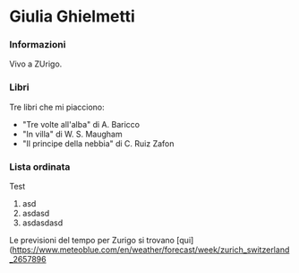 # Giulia Ghielmetti

### Informazioni

Vivo a ZUrigo.

### Libri

Tre libri che mi piacciono:

- "Tre volte all'alba" di A. Baricco
- "In villa" di W. S. Maugham
- "Il principe della nebbia" di C. Ruiz Zafon

### Lista ordinata

Test

1. asd
2. asdasd
3. asdasdasd

Le previsioni del tempo per Zurigo si trovano [qui] (https://www.meteoblue.com/en/weather/forecast/week/zurich_switzerland_2657896

